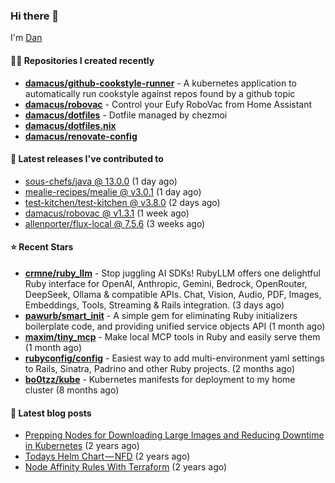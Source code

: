 

### Hi there 👋

I'm [Dan](https://medium.com/@dan.m.webb)

#### 👨‍💻 Repositories I created recently
- **[damacus/github-cookstyle-runner](https://github.com/damacus/github-cookstyle-runner)** - A kubernetes application to automatically run cookstyle against repos found by a github topic
- **[damacus/robovac](https://github.com/damacus/robovac)** - Control your Eufy RoboVac from Home Assistant
- **[damacus/dotfiles](https://github.com/damacus/dotfiles)** - Dotfile managed by chezmoi
- **[damacus/dotfiles.nix](https://github.com/damacus/dotfiles.nix)**
- **[damacus/renovate-config](https://github.com/damacus/renovate-config)**

#### 🚀 Latest releases I've contributed to


- [sous-chefs/java @ 13.0.0](https://github.com/sous-chefs/java/releases/tag/13.0.0) (1 day ago)
- [mealie-recipes/mealie @ v3.0.1](https://github.com/mealie-recipes/mealie/releases/tag/v3.0.1) (1 day ago)
- [test-kitchen/test-kitchen @ v3.8.0](https://github.com/test-kitchen/test-kitchen/releases/tag/v3.8.0) (2 days ago)
- [damacus/robovac @ v1.3.1](https://github.com/damacus/robovac/releases/tag/v1.3.1) (1 week ago)
- [allenporter/flux-local @ 7.5.6](https://github.com/allenporter/flux-local/releases/tag/7.5.6) (3 weeks ago)

#### ⭐ Recent Stars


- **[crmne/ruby_llm](https://github.com/crmne/ruby_llm)** - Stop juggling AI SDKs! RubyLLM offers one delightful Ruby interface for OpenAI, Anthropic, Gemini, Bedrock, OpenRouter, DeepSeek, Ollama &amp; compatible APIs. Chat, Vision, Audio, PDF, Images, Embeddings, Tools, Streaming &amp; Rails integration. (3 days ago)
- **[pawurb/smart_init](https://github.com/pawurb/smart_init)** - A simple gem for eliminating Ruby initializers boilerplate code, and providing unified service objects API (1 month ago)
- **[maxim/tiny_mcp](https://github.com/maxim/tiny_mcp)** - Make local MCP tools in Ruby and easily serve them (1 month ago)
- **[rubyconfig/config](https://github.com/rubyconfig/config)** - Easiest way to add multi-environment yaml settings to Rails, Sinatra, Padrino and other Ruby projects. (2 months ago)
- **[bo0tzz/kube](https://github.com/bo0tzz/kube)** - Kubernetes manifests for deployment to my home cluster (8 months ago)

#### 📄 Latest blog posts
- [Prepping Nodes for Downloading Large Images and Reducing Downtime in Kubernetes](https://medium.com/@dan.m.webb/prepping-nodes-for-downloading-large-images-and-reducing-downtime-in-kubernetes-551ead53f0?source=rss-bbba9c670f6e------2) (2 years ago)
- [Todays Helm Chart — NFD](https://medium.com/@dan.m.webb/todays-helm-chart-nfd-efe64f156edd?source=rss-bbba9c670f6e------2) (2 years ago)
- [Node Affinity Rules With Terraform](https://awstip.com/node-affinity-rules-with-terraform-a0766e0bb1da?source=rss-bbba9c670f6e------2) (2 years ago)
